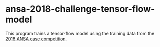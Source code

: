 # ansa-2018-challenge-tensor-flow-model

This program trains a tensor-flow model using the training data from the [2018 ANSA case competition](https://www.anea-asna.ca/casecompetition).
